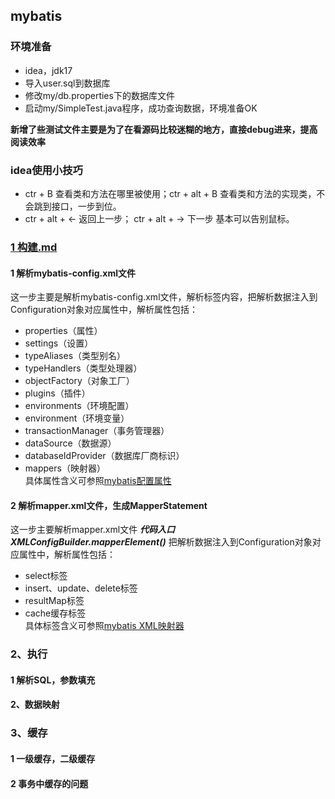 ## mybatis
### 环境准备
- idea，jdk17
- 导入user.sql到数据库
- 修改my/db.properties下的数据库文件
- 启动my/SimpleTest.java程序，成功查询数据，环境准备OK  

**新增了些测试文件主要是为了在看源码比较迷糊的地方，直接debug进来，提高阅读效率**
### idea使用小技巧
- ctr + B 查看类和方法在哪里被使用；ctr + alt + B 查看类和方法的实现类，不会跳到接口，一步到位。
- ctr + alt + ← 返回上一步； ctr + alt + → 下一步  基本可以告别鼠标。
### [1 构建.md](https://github.com/aqiang0/mybatis_source_code_learning-/blob/master/doc/1%20%E6%9E%84%E5%BB%BA.md)
#### 1 解析mybatis-config.xml文件   
这一步主要是解析mybatis-config.xml文件，解析<configuration/>标签内容，把解析数据注入到Configuration对象对应属性中，解析属性包括：  
- properties（属性）
- settings（设置）
- typeAliases（类型别名）
- typeHandlers（类型处理器）
- objectFactory（对象工厂）
- plugins（插件）
- environments（环境配置）
- environment（环境变量）
- transactionManager（事务管理器）
- dataSource（数据源）
- databaseIdProvider（数据库厂商标识）
- mappers（映射器）   
具体属性含义可参照[mybatis配置属性](https://mybatis.net.cn/configuration.html)
#### 2 解析mapper.xml文件，生成MapperStatement       
这一步主要解析mapper.xml文件 ***代码入口XMLConfigBuilder.mapperElement()*** 把解析数据注入到Configuration对象对应属性中，解析属性包括：   
- select标签
- insert、update、delete标签
- resultMap标签
- cache缓存标签   
具体标签含义可参照[mybatis XML映射器](https://mybatis.net.cn/sqlmap-xml.html)

### 2、执行
#### 1 解析SQL，参数填充
#### 2、数据映射
### 3、缓存
#### 1 一级缓存，二级缓存
#### 2 事务中缓存的问题